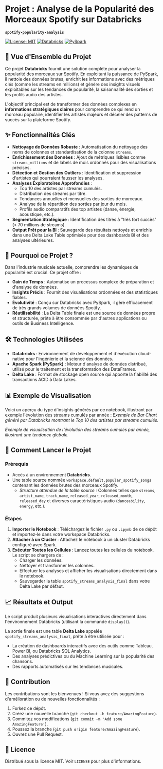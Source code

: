# Projet : Analyse de la Popularité des Morceaux Spotify sur Databricks

**`spotify-popularity-analysis`**

[![License: MIT](https://img.shields.io/badge/License-MIT-yellow.svg)](https://opensource.org/licenses/MIT)
[![Databricks](https://img.shields.io/badge/Made%20with-Databricks-orange.svg)](https://www.databricks.com/)
[![PySpark](https://img.shields.io/badge/Language-PySpark-blueviolet.svg)](https://spark.apache.org/docs/latest/api/python/)

## 🚀 Vue d'Ensemble du Projet

Ce projet **Databricks** fournit une solution complète pour analyser la popularité des morceaux sur Spotify. En exploitant la puissance de PySpark, il nettoie des données brutes, enrichit les informations avec des métriques clés (comme les streams en millions) et génère des insights visuels exploitables sur les tendances de popularité, la saisonnalité des sorties et les profils audio des artistes.

L'objectif principal est de transformer des données complexes en **informations stratégiques claires** pour comprendre ce qui rend un morceau populaire, identifier les artistes majeurs et déceler des patterns de succès sur la plateforme Spotify.

## ✨ Fonctionnalités Clés

*   **Nettoyage de Données Robuste** : Automatisation du nettoyage des noms de colonnes et standardisation de la colonne `streams`.
*   **Enrichissement des Données** : Ajout de métriques lisibles comme `streams_millions` et de labels de mois ordonnés pour des visualisations précises.
*   **Détection et Gestion des Outliers** : Identification et suppression d'artistes qui pourraient fausser les analyses.
*   **Analyses Exploratoires Approfondies** :
    *   Top 10 des artistes par streams cumulés.
    *   Distribution des streams par titre.
    *   Tendances annuelles et mensuelles des sorties de morceaux.
    *   Analyse de la répartition des sorties par jour du mois.
    *   Profils audio comparatifs des top artistes (danse, énergie, acoustique, etc.).
*   **Segmentation Stratégique** : Identification des titres à "très fort succès" (> 70 millions de streams).
*   **Output Prêt pour la BI** : Sauvegarde des résultats nettoyés et enrichis dans une Delta Lake Table optimisée pour des dashboards BI et des analyses ultérieures.

## 🎯 Pourquoi ce Projet ?

Dans l'industrie musicale actuelle, comprendre les dynamiques de popularité est crucial. Ce projet offre :

*   **Gain de Temps** : Automatise un processus complexe de préparation et d'analyse de données.
*   **Insights Précis** : Fournit des visualisations ordonnées et des statistiques fiables.
*   **Évolutivité** : Conçu sur Databricks avec PySpark, il gère efficacement de très grands volumes de données Spotify.
*   **Réutilisabilité** : La Delta Table finale est une source de données propre et structurée, prête à être consommée par d'autres applications ou outils de Business Intelligence.

## 🛠️ Technologies Utilisées

*   **Databricks** : Environnement de développement et d'exécution cloud-native pour l'ingénierie et la science des données.
*   **Apache Spark (PySpark)** : Moteur d'analyse de données distribué, utilisé pour le traitement et la transformation des DataFrames.
*   **Delta Lake** : Format de stockage open source qui apporte la fiabilité des transactions ACID à Data Lakes.

## 📊 Exemple de Visualisation

Voici un aperçu du type d'insights générés par ce notebook, illustrant par exemple l'évolution des streams cumulés par année :
*Exemple de Bar Chart généré par Databricks montrant le Top 10 des artistes par streams cumulés.*

*Exemple de visualisation de l'évolution des streams cumulés par année, illustrant une tendance globale.*

## 🚀 Comment Lancer le Projet

### Prérequis

*   Accès à un environnement **Databricks**.
*   Une table source nommée `workspace.default.popular_spotify_songs` contenant les données brutes des morceaux Spotify.
    *   *Structure attendue de la table source :* Colonnes telles que `streams`, `artist_name`, `track_name`, `released_year`, `released_month`, `released_day` et diverses caractéristiques audio (`danceability`, `energy`, etc.).

### Étapes

1.  **Importer le Notebook** : Téléchargez le fichier `.py` ou `.ipynb` de ce dépôt et importez-le dans votre workspace Databricks.
2.  **Attacher à un Cluster** : Attachez le notebook à un cluster Databricks configuré avec Spark.
3.  **Exécuter Toutes les Cellules** : Lancez toutes les cellules du notebook. Le script se chargera de :
    *   Charger les données.
    *   Nettoyer et transformer les colonnes.
    *   Effectuer les analyses et afficher les visualisations directement dans le notebook.
    *   Sauvegarder la table `spotify_streams_analysis_final` dans votre Delta Lake par défaut.

## 📈 Résultats et Output

Le script produit plusieurs visualisations interactives directement dans l'environnement Databricks (utilisant la commande `display()`).

La sortie finale est une table **Delta Lake** appelée `spotify_streams_analysis_final`, prête à être utilisée pour :

*   La création de dashboards interactifs avec des outils comme Tableau, Power BI, ou Databricks SQL Analytics.
*   Des analyses prédictives ou du Machine Learning sur la popularité des chansons.
*   Des rapports automatisés sur les tendances musicales.

## 🤝 Contribution

Les contributions sont les bienvenues ! Si vous avez des suggestions d'amélioration ou de nouvelles fonctionnalités :

1.  Forkez ce dépôt.
2.  Créez une nouvelle branche (`git checkout -b feature/AmazingFeature`).
3.  Commitez vos modifications (`git commit -m 'Add some AmazingFeature'`).
4.  Poussez la branche (`git push origin feature/AmazingFeature`).
5.  Ouvrez une Pull Request.

## 📄 Licence

Distribué sous la licence MIT. Voir `LICENSE` pour plus d'informations.

